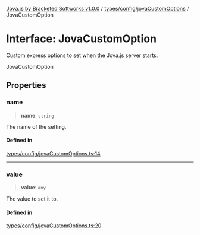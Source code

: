 [Jova.js by Bracketed Softworks v1.0.0](../wiki/modules) / [types/config/jovaCustomOptions](../wiki/types.config.jovaCustomOptions) / JovaCustomOption

# Interface: JovaCustomOption

Custom express options to set when the Jova.js server starts.

 JovaCustomOption

## Properties

### name

> **name**: `string`

The name of the setting.

#### Defined in

[types/config/jovaCustomOptions.ts:14](https://github.com/Bracketed/jova.js/blob/c23178b8e91726d68082478cffbb501e8952a3a3/src/types/config/jovaCustomOptions.ts#L14)

***

### value

> **value**: `any`

The value to set it to.

#### Defined in

[types/config/jovaCustomOptions.ts:20](https://github.com/Bracketed/jova.js/blob/c23178b8e91726d68082478cffbb501e8952a3a3/src/types/config/jovaCustomOptions.ts#L20)
